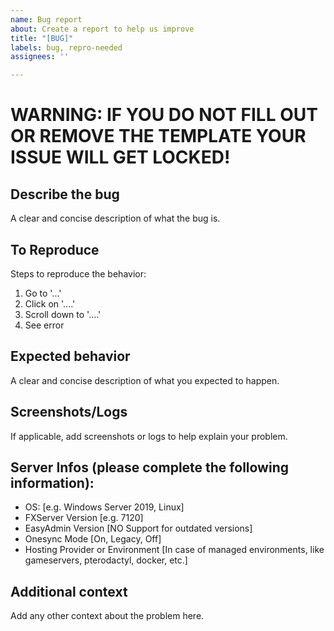 ```yaml
---
name: Bug report
about: Create a report to help us improve
title: "[BUG]"
labels: bug, repro-needed
assignees: ''

---
```


# WARNING: IF YOU DO NOT FILL OUT OR REMOVE THE TEMPLATE YOUR ISSUE WILL GET LOCKED!

## Describe the bug
A clear and concise description of what the bug is.

## To Reproduce
Steps to reproduce the behavior:
1. Go to '...'
2. Click on '....'
3. Scroll down to '....'
4. See error

## Expected behavior
A clear and concise description of what you expected to happen.

## Screenshots/Logs
If applicable, add screenshots or logs to help explain your problem.


## Server Infos (please complete the following information):
 - OS: [e.g. Windows Server 2019, Linux]
 - FXServer Version [e.g. 7120]
 - EasyAdmin Version [NO Support for outdated versions]
 - Onesync Mode [On, Legacy, Off]
 - Hosting Provider or Environment [In case of managed environments, like gameservers, pterodactyl, docker, etc.]


## Additional context
Add any other context about the problem here.
